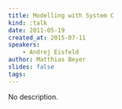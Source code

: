 ```yaml
---
title: Modelling with System C
kind: :talk
date: 2011-05-19
created_at: 2015-07-11
speakers:
    - Andrej Eisfeld
author: Matthias Beyer
slides: false
tags:
---
```


No description.
